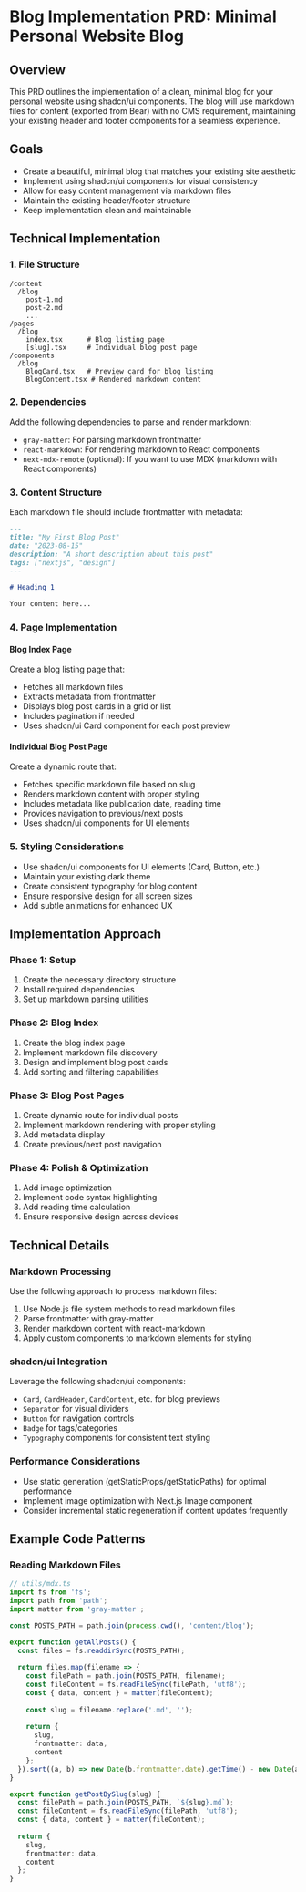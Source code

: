 # Blog Implementation PRD: Minimal Personal Website Blog

## Overview

This PRD outlines the implementation of a clean, minimal blog for your personal website using shadcn/ui components. The blog will use markdown files for content (exported from Bear) with no CMS requirement, maintaining your existing header and footer components for a seamless experience.

## Goals

- Create a beautiful, minimal blog that matches your existing site aesthetic
- Implement using shadcn/ui components for visual consistency
- Allow for easy content management via markdown files
- Maintain the existing header/footer structure
- Keep implementation clean and maintainable

## Technical Implementation

### 1. File Structure

```
/content
  /blog
    post-1.md
    post-2.md
    ...
/pages
  /blog
    index.tsx      # Blog listing page
    [slug].tsx     # Individual blog post page
/components
  /blog
    BlogCard.tsx   # Preview card for blog listing
    BlogContent.tsx # Rendered markdown content
```

### 2. Dependencies

Add the following dependencies to parse and render markdown:

- `gray-matter`: For parsing markdown frontmatter
- `react-markdown`: For rendering markdown to React components
- `next-mdx-remote` (optional): If you want to use MDX (markdown with React components)

### 3. Content Structure

Each markdown file should include frontmatter with metadata:

```markdown
---
title: "My First Blog Post"
date: "2023-08-15"
description: "A short description about this post"
tags: ["nextjs", "design"]
---

# Heading 1

Your content here...
```

### 4. Page Implementation

#### Blog Index Page

Create a blog listing page that:
- Fetches all markdown files 
- Extracts metadata from frontmatter
- Displays blog post cards in a grid or list
- Includes pagination if needed
- Uses shadcn/ui Card component for each post preview

#### Individual Blog Post Page

Create a dynamic route that:
- Fetches specific markdown file based on slug
- Renders markdown content with proper styling
- Includes metadata like publication date, reading time
- Provides navigation to previous/next posts
- Uses shadcn/ui components for UI elements

### 5. Styling Considerations

- Use shadcn/ui components for UI elements (Card, Button, etc.)
- Maintain your existing dark theme
- Create consistent typography for blog content
- Ensure responsive design for all screen sizes
- Add subtle animations for enhanced UX

## Implementation Approach

### Phase 1: Setup

1. Create the necessary directory structure
2. Install required dependencies
3. Set up markdown parsing utilities

### Phase 2: Blog Index

1. Create the blog index page
2. Implement markdown file discovery
3. Design and implement blog post cards
4. Add sorting and filtering capabilities

### Phase 3: Blog Post Pages

1. Create dynamic route for individual posts
2. Implement markdown rendering with proper styling
3. Add metadata display
4. Create previous/next post navigation

### Phase 4: Polish & Optimization

1. Add image optimization
2. Implement code syntax highlighting
3. Add reading time calculation
4. Ensure responsive design across devices

## Technical Details

### Markdown Processing

Use the following approach to process markdown files:

1. Use Node.js file system methods to read markdown files
2. Parse frontmatter with gray-matter
3. Render markdown content with react-markdown
4. Apply custom components to markdown elements for styling

### shadcn/ui Integration

Leverage the following shadcn/ui components:

- `Card`, `CardHeader`, `CardContent`, etc. for blog previews
- `Separator` for visual dividers
- `Button` for navigation controls
- `Badge` for tags/categories
- `Typography` components for consistent text styling

### Performance Considerations

- Use static generation (getStaticProps/getStaticPaths) for optimal performance
- Implement image optimization with Next.js Image component
- Consider incremental static regeneration if content updates frequently

## Example Code Patterns

### Reading Markdown Files

```typescript
// utils/mdx.ts
import fs from 'fs';
import path from 'path';
import matter from 'gray-matter';

const POSTS_PATH = path.join(process.cwd(), 'content/blog');

export function getAllPosts() {
  const files = fs.readdirSync(POSTS_PATH);
  
  return files.map(filename => {
    const filePath = path.join(POSTS_PATH, filename);
    const fileContent = fs.readFileSync(filePath, 'utf8');
    const { data, content } = matter(fileContent);
    
    const slug = filename.replace('.md', '');
    
    return {
      slug,
      frontmatter: data,
      content
    };
  }).sort((a, b) => new Date(b.frontmatter.date).getTime() - new Date(a.frontmatter.date).getTime());
}

export function getPostBySlug(slug) {
  const filePath = path.join(POSTS_PATH, `${slug}.md`);
  const fileContent = fs.readFileSync(filePath, 'utf8');
  const { data, content } = matter(fileContent);
  
  return {
    slug,
    frontmatter: data,
    content
  };
}
```